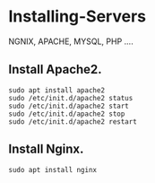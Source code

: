 # Installing-Servers
NGNIX, APACHE, MYSQL, PHP ....

## Install Apache2.

    sudo apt install apache2
    sudo /etc/init.d/apache2 status
    sudo /etc/init.d/apache2 start
    sudo /etc/init.d/apache2 stop
    sudo /etc/init.d/apache2 restart

## Install Nginx.

    sudo apt install nginx
    
    
